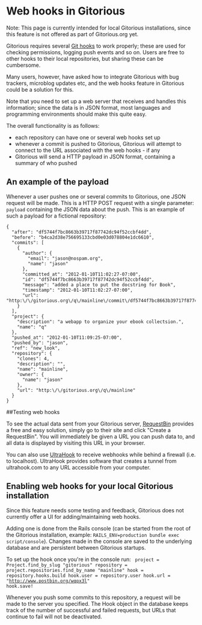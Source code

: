 # Web hooks in Gitorious 

Note: This page is currently intended for local Gitorious installations, since this feature is not offered as part of Gitorious.org yet.

Gitorious requires several [Git hooks](http://www.kernel.org/pub/software/scm/git/docs/githooks.html) to work properly; these are used for checking permissions, logging push events and so on. Users are free to other hooks to their local repositories, but sharing these can be cumbersome. 

Many users, however, have asked how to integrate Gitorious with bug trackers, microblog updates etc, and the web hooks feature in Gitorious could be a solution for this.

Note that you need to set up a web server that receives and handles this information; since the data is in JSON format, most languages and programming environments should make this quite easy.


The overall functionality is as follows:

* each repository can have one or several web hooks set up
* whenever a commit is pushed to Gitorious, Gitorious will attempt to connect to the URL associated with the web hooks - if any 
* Gitorious will send a HTTP payload in JSON format, containing a summary of who pushed

## An example of the payload

Whenever a user pushes one or several commits to Gitorious, one JSON request will be made. This is a HTTP POST request with a single parameter: `payload` containing the JSON data about the push. This is an example of such a payload for a fictional repository:

	{
	  "after": "df5744f7bc8663b39717f87742dc94f52ccbf4dd", 
	  "before": "b4ca2d38e756695133cbd0e03d078804e1dc6610", 
	  "commits": [
		{
		  "author": {
		    "email": "jason@nospam.org", 
		    "name": "jason"
		  }, 
		  "committed_at": "2012-01-10T11:02:27-07:00", 
		  "id": "df5744f7bc8663b39717f87742dc94f52ccbf4dd", 
		  "message": "added a place to put the docstring for Book", 
		  "timestamp": "2012-01-10T11:02:27-07:00", 
		  "url": "http:\/\/gitorious.org\/q\/mainline\/commit\/df5744f7bc8663b39717f87742dc94f52ccbf4dd"
		}
	  ], 
	  "project": {
		"description": "a webapp to organize your ebook collectsion.", 
		"name": "q"
	  }, 
	  "pushed_at": "2012-01-10T11:09:25-07:00", 
	  "pushed_by": "jason", 
	  "ref": "new_look", 
	  "repository": {
		"clones": 4, 
		"description": "", 
		"name": "mainline", 
		"owner": {
		  "name": "jason"
		}, 
		"url": "http:\/\/gitorious.org\/q\/mainline"
	  }
	}
 
##Testing web hooks


To see the actual data sent from your Gitorious server, [RequestBin](http://requestb.in) provides a free and easy solution, simply go to their site and click "Create a RequestBin". You will immediately be given a URL you can push data to, and all data is displayed by visiting this URL in your browser. 

You can also use [UltraHook](http://www.ultrahook.com) to receive webhooks while behind a firewall (i.e. to localhost). UltraHook provides software that creates a tunnel from ultrahook.com to any URL accessible from your computer.

## Enabling web hooks for your local Gitorious installation

Since this feature needs some testing and feedback, Gitorious does not currently offer a UI for adding/maintaining web hooks. 

Adding one is done from the Rails console (can be started from the root of the Gitorious installation, example: `RAILS_ENV=production bundle exec script/console`). Changes made in the console are saved to the underlying database and are persistent between Gitorious startups.

To set up the hook once you're in the console run:
<code>
    project = Project.find_by_slug "gitorious"
    repository = project.repositories.find_by_name "mainline"
    hook = repository.hooks.build
    hook.user = repository.user
    hook.url = "http://www.postbin.org/wqpx3l"
    hook.save!
</code>

Whenever you push some commits to this repository, a request will be made to the server you specified. The Hook object in the database keeps track of the number of successful and failed requests, but URLs that continue to fail will not be deactivated.